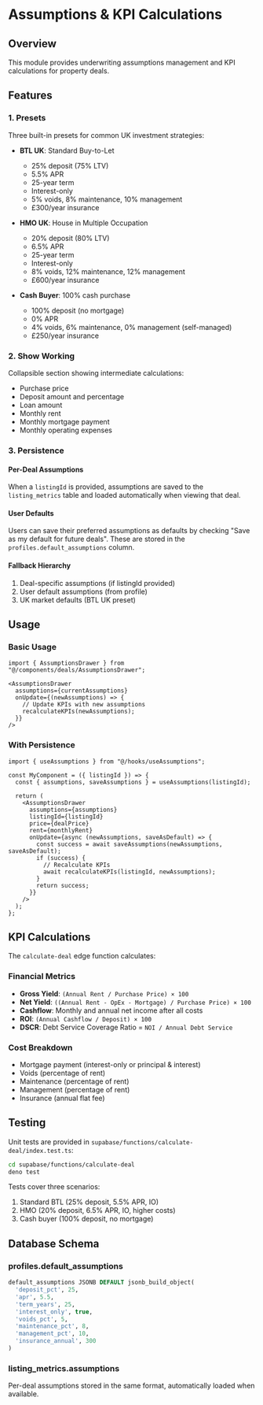 # Assumptions & KPI Calculations

## Overview
This module provides underwriting assumptions management and KPI calculations for property deals.

## Features

### 1. Presets
Three built-in presets for common UK investment strategies:

- **BTL UK**: Standard Buy-to-Let
  - 25% deposit (75% LTV)
  - 5.5% APR
  - 25-year term
  - Interest-only
  - 5% voids, 8% maintenance, 10% management
  - £300/year insurance

- **HMO UK**: House in Multiple Occupation
  - 20% deposit (80% LTV)
  - 6.5% APR
  - 25-year term
  - Interest-only
  - 8% voids, 12% maintenance, 12% management
  - £600/year insurance

- **Cash Buyer**: 100% cash purchase
  - 100% deposit (no mortgage)
  - 0% APR
  - 4% voids, 6% maintenance, 0% management (self-managed)
  - £250/year insurance

### 2. Show Working
Collapsible section showing intermediate calculations:
- Purchase price
- Deposit amount and percentage
- Loan amount
- Monthly rent
- Monthly mortgage payment
- Monthly operating expenses

### 3. Persistence

#### Per-Deal Assumptions
When a `listingId` is provided, assumptions are saved to the `listing_metrics` table and loaded automatically when viewing that deal.

#### User Defaults
Users can save their preferred assumptions as defaults by checking "Save as my default for future deals". These are stored in the `profiles.default_assumptions` column.

#### Fallback Hierarchy
1. Deal-specific assumptions (if listingId provided)
2. User default assumptions (from profile)
3. UK market defaults (BTL UK preset)

## Usage

### Basic Usage
```tsx
import { AssumptionsDrawer } from "@/components/deals/AssumptionsDrawer";

<AssumptionsDrawer
  assumptions={currentAssumptions}
  onUpdate={(newAssumptions) => {
    // Update KPIs with new assumptions
    recalculateKPIs(newAssumptions);
  }}
/>
```

### With Persistence
```tsx
import { useAssumptions } from "@/hooks/useAssumptions";

const MyComponent = ({ listingId }) => {
  const { assumptions, saveAssumptions } = useAssumptions(listingId);
  
  return (
    <AssumptionsDrawer
      assumptions={assumptions}
      listingId={listingId}
      price={dealPrice}
      rent={monthlyRent}
      onUpdate={async (newAssumptions, saveAsDefault) => {
        const success = await saveAssumptions(newAssumptions, saveAsDefault);
        if (success) {
          // Recalculate KPIs
          await recalculateKPIs(listingId, newAssumptions);
        }
        return success;
      }}
    />
  );
};
```

## KPI Calculations

The `calculate-deal` edge function calculates:

### Financial Metrics
- **Gross Yield**: `(Annual Rent / Purchase Price) × 100`
- **Net Yield**: `((Annual Rent - OpEx - Mortgage) / Purchase Price) × 100`
- **Cashflow**: Monthly and annual net income after all costs
- **ROI**: `(Annual Cashflow / Deposit) × 100`
- **DSCR**: Debt Service Coverage Ratio = `NOI / Annual Debt Service`

### Cost Breakdown
- Mortgage payment (interest-only or principal & interest)
- Voids (percentage of rent)
- Maintenance (percentage of rent)
- Management (percentage of rent)
- Insurance (annual flat fee)

## Testing

Unit tests are provided in `supabase/functions/calculate-deal/index.test.ts`:

```bash
cd supabase/functions/calculate-deal
deno test
```

Tests cover three scenarios:
1. Standard BTL (25% deposit, 5.5% APR, IO)
2. HMO (20% deposit, 6.5% APR, IO, higher costs)
3. Cash buyer (100% deposit, no mortgage)

## Database Schema

### profiles.default_assumptions
```sql
default_assumptions JSONB DEFAULT jsonb_build_object(
  'deposit_pct', 25,
  'apr', 5.5,
  'term_years', 25,
  'interest_only', true,
  'voids_pct', 5,
  'maintenance_pct', 8,
  'management_pct', 10,
  'insurance_annual', 300
)
```

### listing_metrics.assumptions
Per-deal assumptions stored in the same format, automatically loaded when available.
